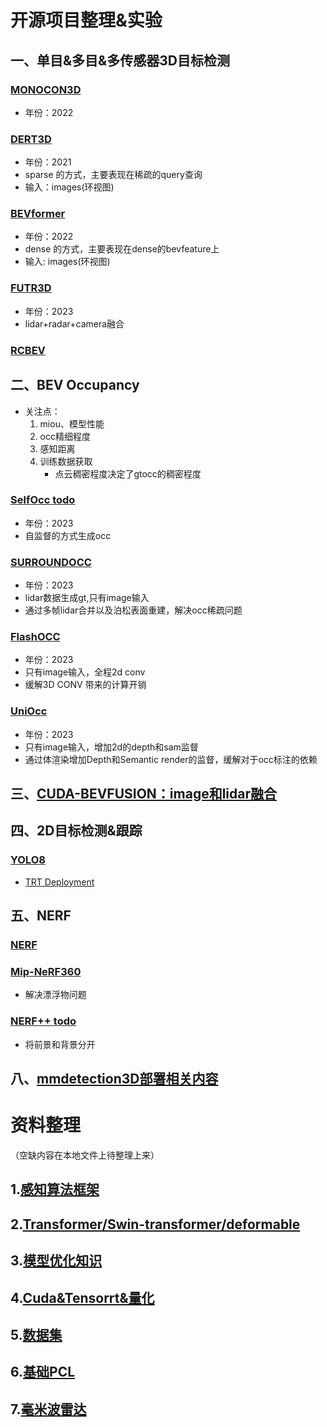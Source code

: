 # 开源项目整理&实验
## 一、单目&多目&多传感器3D目标检测
### [MONOCON3D](https://github.com/chenzihao008/monocon_rp)
  - 年份：2022
### [DERT3D](work/DERT3D/DERT3D.md)
  - 年份：2021
  - sparse 的方式，主要表现在稀疏的query查询
  - 输入：images(环视图)
### [BEVformer](work/BEVformer/BEVformer.md)
  - 年份：2022
  - dense 的方式，主要表现在dense的bevfeature上
  - 输入: images(环视图)
### [FUTR3D](work/FUTR3D/FUTR3D.md)
  - 年份：2023
  - lidar+radar+camera融合
### [RCBEV](work/RCBEV/RCBEV.md)
## 二、BEV Occupancy
- 关注点：
    1. miou、模型性能
    2. occ精细程度
    3. 感知距离
    4. 训练数据获取
        - 点云稠密程度决定了gtocc的稠密程度
### [SelfOcc todo]()
  - 年份：2023
  - 自监督的方式生成occ
### [SURROUNDOCC](work/surroundocc/surroundocc.md)
  - 年份：2023
  - lidar数据生成gt,只有image输入
  - 通过多帧lidar合并以及泊松表面重建，解决occ稀疏问题

### [FlashOCC](work/FlashOCC/FlashOCC.md)
  - 年份：2023
  - 只有image输入，全程2d conv 
  - 缓解3D CONV 带来的计算开销
### [UniOcc](work/UniOcc/UniOcc.md)
  - 年份：2023
  - 只有image输入，增加2d的depth和sam监督
  - 通过体渲染增加Depth和Semantic render的监督，缓解对于occ标注的依赖
## 三、[CUDA-BEVFUSION：image和lidar融合](work/CUDA-BEVFusion/CUDA-BEVFUSION.md)
## 四、2D目标检测&跟踪
### [YOLO8]()
- [TRT Deployment](work/yolov8/yolov8_depolyment.md)
## 五、NERF
### [NERF](work/NERF/NERF/NERF.md)
### [Mip-NeRF360](work/NERF/Mip-NeRF360/Mip-NeRF360.md)
- 解决漂浮物问题
### [NERF++ todo]()
- 将前景和背景分开

## 八、[mmdetection3D部署相关内容](work/mmdetection3D_deployment/mmdetection3D_deploy.md)
# 资料整理
（空缺内容在本地文件上待整理上来）
## 1.[感知算法框架](Data/感知算法框架.md)
## 2.[Transformer/Swin-transformer/deformable](Data/Transformer.md)

## 3.[模型优化知识](Data/模型优化知识.md)
## 4.[Cuda&Tensorrt&量化](Data/Cuda&Tensorrt.md)
## 5.[数据集](Data/dataset.md) 
## 6.[基础PCL](Data/PCL/PCL.md)
## 7.[毫米波雷达](Data/毫米波雷达/RADAR.md)